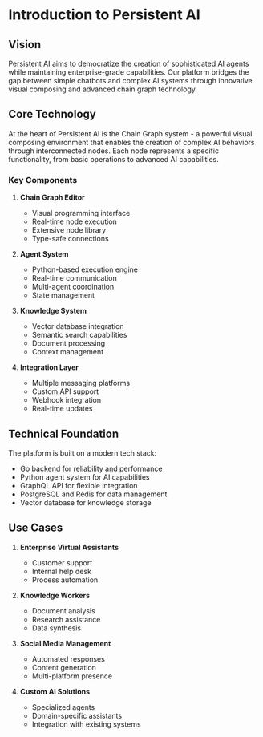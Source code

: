 # Introduction to Persistent AI

## Vision

Persistent AI aims to democratize the creation of sophisticated AI agents while maintaining enterprise-grade capabilities. Our platform bridges the gap between simple chatbots and complex AI systems through innovative visual composing and advanced chain graph technology.

## Core Technology

At the heart of Persistent AI is the Chain Graph system - a powerful visual composing environment that enables the creation of complex AI behaviors through interconnected nodes. Each node represents a specific functionality, from basic operations to advanced AI capabilities.

### Key Components

1. **Chain Graph Editor**
   - Visual programming interface
   - Real-time node execution
   - Extensive node library
   - Type-safe connections

2. **Agent System**
   - Python-based execution engine
   - Real-time communication
   - Multi-agent coordination
   - State management

3. **Knowledge System**
   - Vector database integration
   - Semantic search capabilities
   - Document processing
   - Context management

4. **Integration Layer**
   - Multiple messaging platforms
   - Custom API support
   - Webhook integration
   - Real-time updates

## Technical Foundation

The platform is built on a modern tech stack:
- Go backend for reliability and performance
- Python agent system for AI capabilities
- GraphQL API for flexible integration
- PostgreSQL and Redis for data management
- Vector database for knowledge storage

## Use Cases

1. **Enterprise Virtual Assistants**
   - Customer support
   - Internal help desk
   - Process automation

2. **Knowledge Workers**
   - Document analysis
   - Research assistance
   - Data synthesis

3. **Social Media Management**
   - Automated responses
   - Content generation
   - Multi-platform presence

4. **Custom AI Solutions**
   - Specialized agents
   - Domain-specific assistants
   - Integration with existing systems
